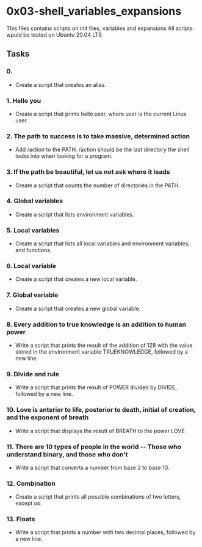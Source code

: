 # 0x03-shell_variables_expansions
This files contains scripts on init files, variables and expansions
All scripts wpuld be tested on Ubuntu 20.04 LTS

## Tasks

### 0. <o>
- Create a script that creates an alias.

###  1. Hello you
- Create a script that prints hello user, where user is the current Linux user.

### 2. The path to success is to take massive, determined action
- Add /action to the PATH. /action should be the last directory the shell looks into when looking for a program.

### 3. If the path be beautiful, let us not ask where it leads
- Create a script that counts the number of directories in the PATH.

### 4. Global variables
- Create a script that lists environment variables.

### 5. Local variables
- Create a script that lists all local variables and environment variables, and functions.

### 6. Local variable
- Create a script that creates a new local variable.

### 7. Global variable
- Create a script that creates a new global variable.

### 8. Every addition to true knowledge is an addition to human power
- Write a script that prints the result of the addition of 128 with the value stored in the environment variable TRUEKNOWLEDGE, followed by a new line.

### 9. Divide and rule
- Write a script that prints the result of POWER divided by DIVIDE, followed by a new line.

### 10. Love is anterior to life, posterior to death, initial of creation, and the exponent of breath
- Write a script that displays the result of BREATH to the power LOVE

### 11. There are 10 types of people in the world -- Those who understand binary, and those who don't
- Write a script that converts a number from base 2 to base 10.

### 12. Combination
- Create a script that prints all possible combinations of two letters, except oo.

### 13. Floats
- Write a script that prints a number with two decimal places, followed by a new line.

